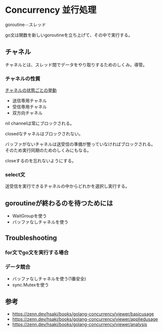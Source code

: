 # Concurrency 並行処理

goroutine⋯スレッド

go文は関数を新しいgoroutineを立ち上げて、その中で実行する。

## チャネル

チャネルとは、スレッド間でデータをやり取りするためのしくみ。導管。

### チャネルの性質

[チャネルの状態ごとの挙動](https://docs.google.com/presentation/d/1WDVYRovp4eN_ESUNoZSrS_9WzJGz_-zzvaIF4BgzNws/edit#slide=id.gd0f0d38d56_0_1329)

- 送信専用チャネル
- 受信専用チャネル
- 双方向チャネル

nil channelは常にブロックされる。

closedなチャネルはブロックされない。

バッファがないチャネルは送受信の準備が整っていなければブロックされる。
そのため実行同期のためのしくみにもなる。

closeするのを忘れないようにする。

### select文

送受信を実行できるチャネルの中からどれかを選択し実行する。

## goroutineが終わるのを待つためには

- WaitGroupを使う
- バッファなしチャネルを使う

## Troubleshooting

### for文でgo文を実行する場合

### データ競合

- バッファなしチャネルを使う(1番安全)
- sync.Mutexを使う

## 参考

- <https://zenn.dev/hsaki/books/golang-concurrency/viewer/basicusage>
- <https://zenn.dev/hsaki/books/golang-concurrency/viewer/appliedusage>
- <https://zenn.dev/hsaki/books/golang-concurrency/viewer/analysis>
